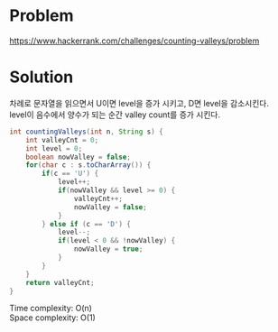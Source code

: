 # Problem
https://www.hackerrank.com/challenges/counting-valleys/problem

# Solution
차례로 문자열을 읽으면서 U이면 level을 증가 시키고, D면 level을 감소시킨다. <br/>
level이 음수에서 양수가 되는 순간 valley count를 증가 시킨다.

```java
int countingValleys(int n, String s) {
    int valleyCnt = 0;
    int level = 0;
    boolean nowValley = false;
    for(char c : s.toCharArray()) {
        if(c == 'U') {
            level++;
            if(nowValley && level >= 0) {
                valleyCnt++;
                nowValley = false;
            }
        } else if (c == 'D') {
            level--;
            if(level < 0 && !nowValley) {
                nowValley = true;
            }
        }
    }
    return valleyCnt;
}
```

Time complexity: O(n)<br/>
Space complexity: O(1)
